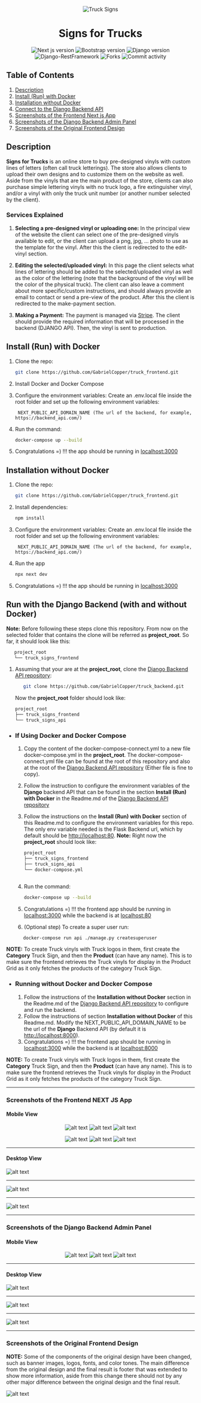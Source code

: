 <div align="center">

![Truck Signs](./screenshots/Truck_Signs_logo.png)

# Signs for Trucks

![Next js version](https://img.shields.io/badge/NEXT_js-12.1.0-4c566a?logo=next.js&&longCache=truelogoColor=white&colorB=pink&style=flat-square&colorA=4c566a) ![Bootstrap version](https://img.shields.io/badge/Bootstrap-5.0.2-4c566a?logo=bootstrap&&longCache=true&logoColor=white&colorB=pink&style=flat-square&colorA=4c566a) ![Django version](https://img.shields.io/badge/Django-2.2.8-4c566a?logo=django&&longCache=truelogoColor=white&colorB=pink&style=flat-square&colorA=4c566a) ![Django-RestFramework](https://img.shields.io/badge/Django_Rest_Framework-3.12.4-red.svg?longCache=true&style=flat-square&logo=django&logoColor=white&colorA=4c566a&colorB=pink) ![Forks](https://img.shields.io/github/forks/GabrielCopper/truck_frontend?&&longCache=true&logoColor=white&colorB=yellow&style=flat-square&colorA=4c566a) ![Commit activity](https://img.shields.io/github/commit-activity/y/GabrielCopper/truck_frontend/master?&&longCache=true&logoColor=white&colorB=green&style=flat-square&colorA=4c566a)

</div>

## Table of Contents

1. [Description](#introduction)
1. [Install (Run) with Docker](#docker)
1. [Installation without Docker](#installation)
1. [Connect to the Django Backend API](#connect_backend)
1. [Screenshots of the Frontend Next js App](#screenshots_frontend)
1. [Screenshots of the Django Backend Admin Panel](#screenshots)
1. [Screenshots of the Original Frontend Design](#screenshots_original)

<a name="introduction"></a>

## Description

**Signs for Trucks** is an online store to buy pre-designed vinyls with custom lines of letters (often call truck letterings). The store also allows clients to upload their own designs and to customize them on the website as well. Aside from the vinyls that are the main product of the store, clients can also purchase simple lettering vinyls with no truck logo, a fire extinguisher vinyl, and/or a vinyl with only the truck unit number (or another number selected by the client).

### Services Explained

1. **Selecting a pre-designed vinyl or uploading one:** In the principal view of the website the client can select one of the pre-designed vinyls available to edit, or the client can upload a png, jpg, ... photo to use as the template for the vinyl. After this the client is redirected to the edit-vinyl section.

2. **Editing the selected/uploaded vinyl:** In this page the client selects what lines of lettering should be added to the selected/uploaded vinyl as well as the color of the lettering (note that the background of the vinyl will be the color of the physical truck). The client can also leave a comment about more specific/custom instructions, and should always provide an email to contact or send a pre-view of the product. After this the client is redirected to the make-payment section.

3. **Making a Payment:** The payment is managed via [Stripe](https://stripe.com/). The client should provide the required information that will be processed in the backend (DJANGO API). Then, the vinyl is sent to production.

<a name="docker"></a>

## Install (Run) with Docker

1. Clone the repo:

   ```bash
   git clone https://github.com/GabrielCopper/truck_frontend.git
   ```

1. Install Docker and Docker Compose

1. Configure the environment variables: Create an .env.local file inside the root folder and set up the following environment variables:

   ```text
    NEXT_PUBLIC_API_DOMAIN_NAME (The url of the backend, for example, https://backend_api.com/)
   ```

1. Run the command:

   ```bash
   docker-compose up --build
   ```

1. Congratulations =) !!! the app should be running in [localhost:3000](http://localhost:3000)

<a name="installation"></a>

## Installation without Docker

1. Clone the repo:

   ```bash
   git clone https://github.com/GabrielCopper/truck_frontend.git
   ```

1. Install dependencies:

   ```bash
   npm install
   ```

1. Configure the environment variables: Create an .env.local file inside the root folder and set up the following environment variables:

   ```text
    NEXT_PUBLIC_API_DOMAIN_NAME (The url of the backend, for example, https://backend_api.com/)
   ```

1. Run the app

   ```bash
   npx next dev
   ```

1. Congratulations =) !!! the app should be running in [localhost:3000](http://localhost:3000)

<a name="connect_backend"></a>

## Run with the Django Backend (with and without Docker)

**Note:** Before following these steps clone this repository. From now on the selected folder that contains the clone will be referred as **project_root**. So far, it should look like this:

```sh
   project_root
   └── truck_signs_frontend
```

1. Assuming that your are at the **project_root**, clone the [Django Backend API repository](https://github.com/GabrielCopper/truck_backend):
   ```sh
      git clone https://github.com/GabrielCopper/truck_backend.git
   ```
   Now the **project_root** folder should look like:
   ```sh
   project_root
   ├── truck_signs_frontend
   └── truck_signs_api
   ```

- ### If Using Docker and Docker Compose

  1.  Copy the content of the docker-compose-connect.yml to a new file docker-compose.yml in the **project_root**. The docker-compose-connect.yml file can be found at the root of this repository and also at the root of the [Django Backend API repository](https://github.com/GabrielCopper/truck_backend) (Either file is fine to copy).
  1.  Follow the instruction to configure the environment variables of the **Django** backend API that can be found in the section **Install (Run) with Docker** in the Readme.md of the [Django Backend API repository](https://github.com/GabrielCopper/truck_backend)
  1.  Follow the instructions on the **Install (Run) with Docker** section of this Readme.md to configure the environment variables for this repo. The only env variable needed is the Flask Backend url, which by default should be [http://localhost:80](http://localhost:80).
      **Note:** Right now the **project_root** should look like:
      ```sh
      project_root
      ├── truck_signs_frontend
      ├── truck_signs_api
      └── docker-compose.yml

      ```

      ```

  1.  Run the command:

      ```bash
      docker-compose up --build
      ```

  1.  Congratulations =) !!! the frontend app should be running in [localhost:3000](http://localhost:3000) while the backend is at [localhost:80](http://localhost:80)

  1.  (Optional step) To create a super user run:

  ```bash
     docker-compose run api ./manage.py createsuperuser
  ```

**NOTE:** To create Truck vinyls with Truck logos in them, first create the **Category** Truck Sign, and then the **Product** (can have any name). This is to make sure the frontend retrieves the Truck vinyls for display in the Product Grid as it only fetches the products of the category Truck Sign.

- ### Running without Docker and Docker Compose
  1.  Follow the instructions of the **Installation without Docker** section in the Readme.md of the [Django Backend API repository](https://github.com/GabrielCopper/truck_backend) to configure and run the backend.
  1.  Follow the instructions of section **Installation without Docker** of this Readme.md. Modify the NEXT_PUBLIC_API_DOMAIN_NAME to be the url of the **Django** Backend API (by default it is [http://localhost:8000](http://localhost:8000)).
  1.  Congratulations =) !!! the frontend app should be running in [localhost:3000](http://localhost:3000) while the backend is at [localhost:8000](http://localhost:8000)

**NOTE:** To create Truck vinyls with Truck logos in them, first create the **Category** Truck Sign, and then the **Product** (can have any name). This is to make sure the frontend retrieves the Truck vinyls for display in the Product Grid as it only fetches the products of the category Truck Sign.

---

<a name="screenshots_frontend"></a>

### Screenshots of the Frontend NEXT JS App

#### Mobile View

<div align="center">

![alt text](./screenshots/Landing_Website_Mobile.png) ![alt text](./screenshots/Logo_Grid_Mobile_1.png) ![alt text](./screenshots/Pricing_Grid_Mobile.png)

</div>

<div align="center">

![alt text](./screenshots/Logo_Detail_Mobile.png) ![alt text](./screenshots/Logo_Grid_Mobile_2.png) ![alt text](./screenshots/Logo_Detail_Form_Mobile.png)

</div>

---

#### Desktop View

![alt text](./screenshots/Logo_Grid.png)

---

![alt text](./screenshots/Logo_Detail.png)

---

![alt text](./screenshots/Pricing_Grid.png)

---

<a name="screenshots"></a>

### Screenshots of the Django Backend Admin Panel

#### Mobile View

<div align="center">

![alt text](./screenshots/Admin_Panel_View_Mobile.png) ![alt text](./screenshots/Admin_Panel_View_Mobile_2.png) ![alt text](./screenshots/Admin_Panel_View_Mobile_3.png)

</div>

---

#### Desktop View

![alt text](./screenshots/Admin_Panel_View.png)

---

![alt text](./screenshots/Admin_Panel_View_2.png)

---

![alt text](./screenshots/Admin_Panel_View_3.png)

---

<a name="screenshots_original"></a>

### Screenshots of the Original Frontend Design

**NOTE:** Some of the components of the original design have been changed, such as banner images, logos, fonts, and color tones. The main difference from the original design and the final result is footer that was extended to show more information, aside from this change there should not by any other major difference between the original design and the final result.

![alt text](./public/images/website.jpg)
